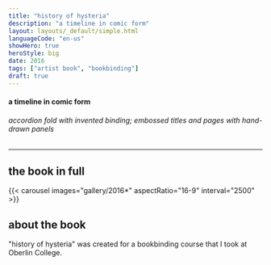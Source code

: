 ```yaml
---
title: "history of hysteria"
description: "a timeline in comic form"
layout: layouts/_default/simple.html
languageCode: "en-us"
showHero: true
heroStyle: big
date: 2016
tags: ["artist book", "bookbinding"]
draft: true
---
```

#### a timeline in comic form
###### accordion fold with invented binding; embossed titles and pages with hand-drawn panels
---

## the book in full

{{< carousel images="gallery/2016*" aspectRatio="16-9" interval="2500" >}}

## about the book


"history of hysteria" was created for a bookbinding course that I took at Oberlin College. 